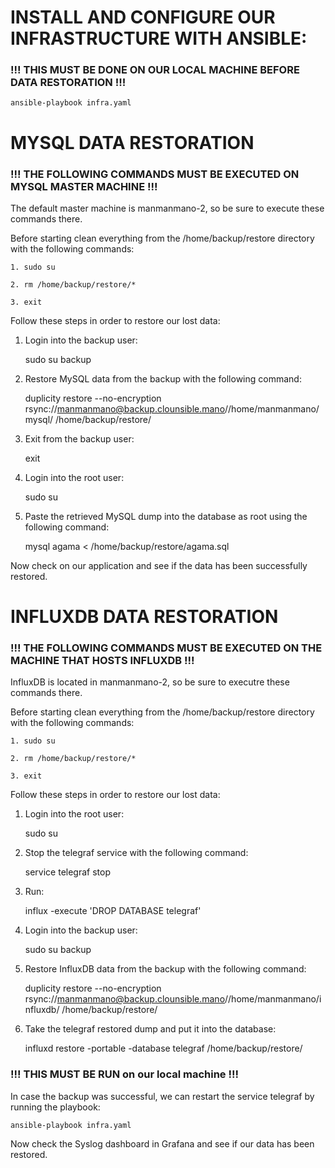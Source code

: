 # INSTALL AND CONFIGURE OUR INFRASTRUCTURE WITH ANSIBLE:


### !!! THIS MUST BE DONE ON OUR LOCAL MACHINE BEFORE DATA RESTORATION !!!

    ansible-playbook infra.yaml


# MYSQL DATA RESTORATION


### !!! THE FOLLOWING COMMANDS MUST BE EXECUTED ON MYSQL MASTER MACHINE !!!
The default master machine is manmanmano-2, so be sure to execute these commands there.


Before starting clean everything from the /home/backup/restore directory with the following commands:

    1. sudo su

    2. rm /home/backup/restore/*

    3. exit


Follow these steps in order to restore our lost data:

1) Login into the backup user:

    sudo su backup

2) Restore MySQL data from the backup with the following command:

    duplicity restore --no-encryption rsync://manmanmano@backup.clounsible.mano//home/manmanmano/mysql/ /home/backup/restore/

3) Exit from the backup user:

    exit

4) Login into the root user:

    sudo su

5) Paste the retrieved MySQL dump into the database as root using the following command:

    mysql agama < /home/backup/restore/agama.sql 

Now check on our application and see if the data has been successfully restored.


# INFLUXDB DATA RESTORATION


### !!! THE FOLLOWING COMMANDS MUST BE EXECUTED ON THE MACHINE THAT HOSTS INFLUXDB !!!
InfluxDB is located in manmanmano-2, so be sure to executre these commands there.


Before starting clean everything from the /home/backup/restore directory with the following commands:

    1. sudo su

    2. rm /home/backup/restore/*

    3. exit


Follow these steps in order to restore our lost data:

1) Login into the root user:

    sudo su 

2) Stop the telegraf service with the following command:

    service telegraf stop

3) Run:

    influx -execute 'DROP DATABASE telegraf'

4) Login into the backup user:

    sudo su backup

5) Restore InfluxDB data from the backup with the following command:

    duplicity restore --no-encryption rsync://manmanmano@backup.clounsible.mano//home/manmanmano/influxdb/ /home/backup/restore/

6) Take the telegraf restored dump and put it into the database:

    influxd restore -portable -database telegraf /home/backup/restore/

### !!! THIS MUST BE RUN on our local machine !!!
In case the backup was successful, we can restart the service telegraf by running the playbook:
    
    ansible-playbook infra.yaml

Now check the Syslog dashboard in Grafana and see if our data has been restored.
